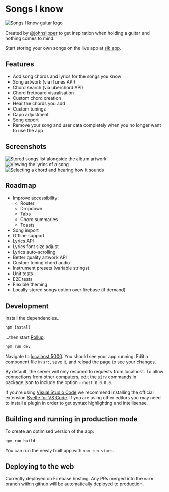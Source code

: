 # Songs I know

![Songs I know guitar logo](https://github.com/johnslipper/sik-svelte/blob/main/public/icons/icon-180x180.png?raw=true)

Created by [@johnslipper](https://twitter.com/johnslipper) to get inspiration when holding a guitar and nothing comes to mind.

Start storing your own songs on the live app at [sik.app](https://sik.app).

## Features

- Add song chords and lyrics for the songs you know
- Song artwork (via iTunes API)
- Chord search (via uberchord API)
- Chord fretboard visualisation
- Custom chord creation
- Hear the chords you add
- Custom tunings
- Capo adjustment
- Song export
- Remove your song and user data completely when you no longer want to use the app

## Screenshots

![Stored songs list alongside the album artwork](https://github.com/johnslipper/sik-svelte/blob/main/public/screenshots/sik-svelte-app-1.jpg?raw=true)
![Viewing the lyrics of a song](https://github.com/johnslipper/sik-svelte/blob/main/public/screenshots/sik-svelte-app-2.jpg?raw=true)
![Selecting a chord and hearing how it sounds](https://github.com/johnslipper/sik-svelte/blob/main/public/screenshots/sik-svelte-app-3.jpg?raw=true)

## Roadmap

- Improve accessibility:
  - Router
  - Dropdown
  - Tabs
  - Chord summaries
  - Toasts
- Song import
- Offline support
- Lyrics API
- Lyrics font size adjust
- Lyrics auto-scrolling
- Better quality artwork API
- Custom tuning chord audio
- Instrument presets (variable strings)
- Unit tests
- E2E tests
- Flexible theming
- Locally stored songs option over firebase (if demand)

## Development

Install the dependencies...

```bash
npm install
```

...then start [Rollup](https://rollupjs.org):

```bash
npm run dev
```

Navigate to [localhost:5000](http://localhost:5000). You should see your app running. Edit a component file in `src`, save it, and reload the page to see your changes.

By default, the server will only respond to requests from localhost. To allow connections from other computers, edit the `sirv` commands in package.json to include the option `--host 0.0.0.0`.

If you're using [Visual Studio Code](https://code.visualstudio.com/) we recommend installing the official extension [Svelte for VS Code](https://marketplace.visualstudio.com/items?itemName=svelte.svelte-vscode). If you are using other editors you may need to install a plugin in order to get syntax highlighting and intellisense.

## Building and running in production mode

To create an optimised version of the app:

```bash
npm run build
```

You can run the newly built app with `npm run start`.

## Deploying to the web

Currently deployed on Firebase hosting. Any PRs merged into the `main` branch within github will be automatically deployed to production.

